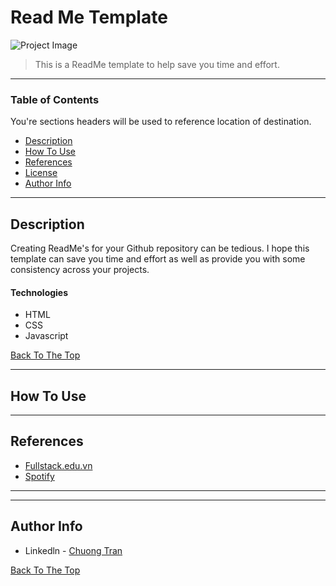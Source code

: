 # Read Me Template

![Project Image](project-image-url)

> This is a ReadMe template to help save you time and effort.

---

### Table of Contents
You're sections headers will be used to reference location of destination.

- [Description](#description)
- [How To Use](#how-to-use)
- [References](#references)
- [License](#license)
- [Author Info](#author-info)

---

## Description

Creating ReadMe's for your Github repository can be tedious.  I hope this template can save you time and effort as well as provide you with some consistency across your projects.

#### Technologies

- HTML
- CSS
- Javascript

[Back To The Top](#read-me-template)

---

## How To Use

---

## References
- [Fullstack.edu.vn](https://fullstack.edu.vn/)
- [Spotify](https://www.spotify.com/us/)

---


---

## Author Info

- Linkedln - [Chuong Tran](https://www.linkedin.com/in/chuongtran2001/)

[Back To The Top](#read-me-template)
